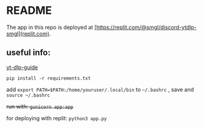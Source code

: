 # README

The app in this repo is deployed at [https://replit.com/@smgl/discord-ytdlp-smgl](replit.com).


## useful info:

[yt-dlp-guide](https://github.com/yt-dlp/yt-dlp#embedding-yt-dlp)

`pip install -r requirements.txt`

add `export PATH=$PATH:/home/youruser/.local/bin` to `~/.bashrc` , save and `source ~/.bashrc`

~~run with: `gunicorn app:app`~~

for deploying with replit: `python3 app.py`